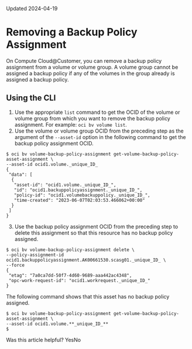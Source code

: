 Updated 2024-04-19
# Removing a Backup Policy Assignment
On Compute Cloud@Customer, you can remove a backup policy assignment from a volume or volume group. A volume group cannot be assigned a backup policy if any of the volumes in the group already is assigned a backup policy.
## Using the CLI
  1. Use the appropriate `list` command to get the OCID of the volume or volume group from which you want to remove the backup policy assignment. For example: `oci bv volume list`.
  2. Use the volume or volume group OCID from the preceding step as the argument of the `--asset-id` option in the following command to get the backup policy assignment OCID.
```
$ oci bv volume-backup-policy-assignment get-volume-backup-policy-asset-assignment \
--asset-id ocid1.volume._unique_ID_
{
 "data": [
  {
   "asset-id": "ocid1.volume._unique_ID_",
   "id": "ocid1.backuppolicyassignment._unique_ID_",
   "policy-id": "ocid1.volumebackuppolicy._unique_ID_",
   "time-created": "2023-06-07T02:03:53.466062+00:00"
  }
 ]
}
```

  3. Use the backup policy assignment OCID from the preceding step to delete this assignment so that this resource has no backup policy assigned.
```
$ oci bv volume-backup-policy-assignment delete \
--policy-assignment-id ocid1.backuppolicyassignment.AK00661530.scasg01._unique_ID_ \
--force
{
 "etag": "7a0ca7dd-50f7-4d60-9689-aaa442ac4348",
 "opc-work-request-id": "ocid1.workrequest._unique_ID_"
}
```

The following command shows that this asset has no backup policy assigned.
```
$ oci bv volume-backup-policy-assignment get-volume-backup-policy-asset-assignment \
--asset-id ocid1.volume.**_unique_ID_**
$ 
```



Was this article helpful?
YesNo

